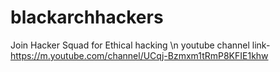# blackarchhackers
Join Hacker Squad for Ethical hacking \n
youtube channel link-https://m.youtube.com/channel/UCqj-Bzmxm1tRmP8KFIE1khw
